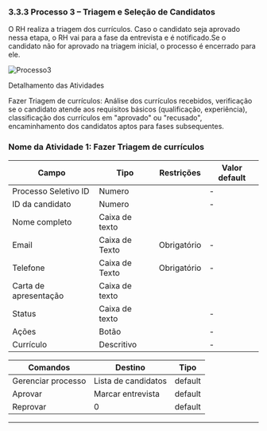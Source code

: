 ### 3.3.3 Processo 3 – Triagem e Seleção de Candidatos
O RH realiza a triagem dos currículos. Caso o candidato seja aprovado nessa etapa, o RH vai para a fase da entrevista e é notificado.Se o candidato não for aprovado na triagem inicial, o processo é encerrado para ele.


![Processo3](https://github.com/user-attachments/assets/4a26f89b-10fb-467e-a9cf-3888fc869f5f)



Detalhamento das Atividades

Fazer Triagem de currículos: Análise dos currículos recebidos, verificação se o candidato atende aos requisitos básicos (qualificação, experiência), classificação dos currículos em "aprovado" ou "recusado", encaminhamento dos candidatos aptos para fases subsequentes.


### Nome da Atividade 1: Fazer Triagem de currículos
| Campo           | Tipo             | Restrições                    | Valor default    |
|-----------------|------------------|-------------------------------|------------------|
| Processo Seletivo ID | Numero  |                    | -                |
| ID da candidato      | Numero    |                    | -                |
| Nome completo   | Caixa de texto            |            |     |
|  Email | Caixa de Texto    | Obrigatório                   | -                |
| Telefone      | Caixa de Texto    | Obrigatório                   | -                |
| Carta de apresentação   | Caixa de texto            |             |     |
| Status | Caixa de texto  |                    | -                |
| Ações | Botão  |                    | -                |
| Currículo | Descritivo  |                    | -                |


| Comandos         | Destino            | Tipo      |
|------------------|--------------------|-----------|
| Gerenciar processo  | Lista de candidatos | default   |
| Aprovar | Marcar entrevista | default   |
| Reprovar | 0 | default   |


---

